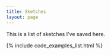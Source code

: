 ```yaml
---
title: Sketches
layout: page
---
```

 
This is a list of sketches I've saved here.

{% include code_examples_list.html %} 
